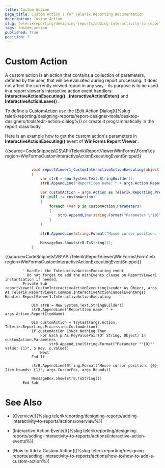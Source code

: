 ```yaml
---
title: Custom Action
page_title: Custom Action | for Telerik Reporting Documentation
description: Custom Action
slug: telerikreporting/designing-reports/adding-interactivity-to-reports/actions/custom-action
tags: custom,action
published: True
position: 7
---
```


# Custom Action



A custom action is an action that contains a collection of parameters, defined by the user, that will be evaluated during report processing.         It does not affect the currently viewed report in any way - its purpose is to be used in a report viewer's interactive action event handlers:         __InteractiveActionExecuting()__ , __InteractiveActionEnter()__  and __InteractiveActionLeave()__ .       

To define a [CustomAction](/reporting/api/Telerik.Reporting.CustomAction) use the [Edit Action Dialog]({%slug telerikreporting/designing-reports/report-designer-tools/desktop-designers/tools/edit-action-dialog%}) or create it programmatically in the report class body.       

Here is an example how to get the custom action's parameters in __InteractiveActionExecuting()__  event of __WinForms Report Viewer__ .       

{{source=CodeSnippets\CS\API\Telerik\ReportViewer\WinForms\Form1.cs region=WinFormsCustomInteractiveActionExecutingEventSnippet}}
````C#
	
	        void reportViewer1_CustomInteractiveActionExecuting(object sender, Telerik.ReportViewer.Common.InteractiveActionCancelEventArgs args)
	        {
	            var strB = new System.Text.StringBuilder();
	            strB.AppendLine("ReportItem name: " + args.Action.ReportItemName);
	
	            var customAction = args.Action as Telerik.Reporting.Processing.CustomAction;
	            if (null != customAction)
	            {
	                foreach (var p in customAction.Parameters)
	                {
	                    strB.AppendLine(string.Format("Parameter \"{0}\" value: {1}", p.Key, p.Value));
	                }
	            }
	
	            strB.AppendLine(string.Format("Mouse cursor position: {0}; Item bounds: {1}", args.CursorPos, args.Bounds));
	
	            MessageBox.Show(strB.ToString());
	        }
````
{{source=CodeSnippets\VB\API\Telerik\ReportViewer\WinForms\Form1.vb region=WinFormsCustomInteractiveActionExecutingEventSnippet}}
````VB
	    ' Handles the InteractiveActionExecuting event
	    ' Do not forget to add the WithEvents clause on ReportViewer1 instantiation if needed.
	    Private Sub reportViewer1_CustomInteractiveActionExecuting(sender As Object, args As Telerik.ReportViewer.Common.InteractiveActionCancelEventArgs) Handles ReportViewer1.InteractiveActionExecuting
	
	        Dim strB = New System.Text.StringBuilder()
	        strB.AppendLine("ReportItem name: " + args.Action.ReportItemName)
	
	        Dim customAction = TryCast(args.Action, Telerik.Reporting.Processing.CustomAction)
	        If customAction IsNot Nothing Then
	            For Each p As KeyValuePair(Of String, Object) In customAction.Parameters
	                strB.AppendLine(String.Format("Parameter ""{0}"" value: {1}", p.Key, p.Value))
	            Next
	        End If
	
	        strB.AppendLine(String.Format("Mouse cursor position: {0}; Item bounds: {1}", args.CursorPos, args.Bounds))
	
	        MessageBox.Show(strB.ToString())
	    End Sub
````



# See Also


 * [Overview]({%slug telerikreporting/designing-reports/adding-interactivity-to-reports/actions/overview%})

 * [Interactive Action Events]({%slug telerikreporting/designing-reports/adding-interactivity-to-reports/actions/interactive-action-events%})

 * [How to Add a Custom Action]({%slug telerikreporting/designing-reports/adding-interactivity-to-reports/actions/how-to/how-to-add-a-custom-action%})
